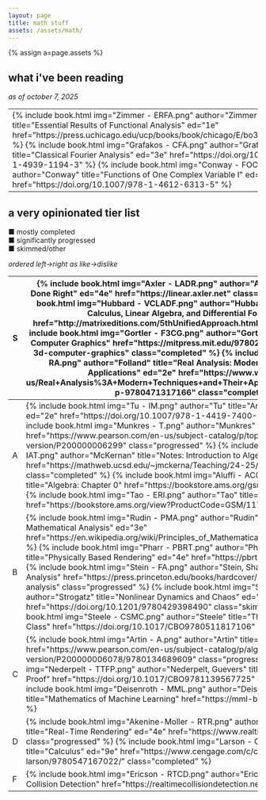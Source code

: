 ```yaml
---
layout: page
title: math stuff
assets: /assets/math/
---
```


{% assign a=page.assets %}

## what i've been reading
*as of october 7, 2025*

<table class="imgrow">
    <tbody>
        <tr>
            <td>
                {% include book.html img="Zimmer - ERFA.png" author="Zimmer" title="Essential Results of Functional Analysis" ed="1e" href="https://press.uchicago.edu/ucp/books/book/chicago/E/bo3774514.html" %}
                {% include book.html img="Grafakos - CFA.png" author="Grafakos" title="Classical Fourier Analysis" ed="3e" href="https://doi.org/10.1007/978-1-4939-1194-3" %}
                {% include book.html img="Conway - FOCV1.png" author="Conway" title="Functions of One Complex Variable I" ed="2e" href="https://doi.org/10.1007/978-1-4612-6313-5" %}
            </td>
        </tr>
    </tbody>
</table>

## a very opinionated tier list

<span class="completed">&#9632;</span> mostly completed<br>
<span class="progressed">&#9632;</span> significantly progressed<br>
<span class="skimmed">&#9632;</span> skimmed/other

*ordered left&rarr;right as like&rarr;dislike*

<table class="tierlist">
    <thead>
        <tr>
            <th>S</th>
            <th>
                {% include book.html img="Axler - LADR.png" author="Axler" title="Linear Algebra Done Right" ed="4e" href="https://linear.axler.net" class="progressed" %}
                {% include book.html img="Hubbard - VCLADF.png" author="Hubbard, Hubbard" title="Vector Calculus, Linear Algebra, and Differential Forms" ed="5e" href="http://matrixeditions.com/5thUnifiedApproach.html" class="completed" %}
                {% include book.html img="Gortler - F3CG.png" author="Gortler" title="Foundations of 3D Computer Graphics" href="https://mitpress.mit.edu/9780262017350/foundations-of-3d-computer-graphics" class="completed" %}
                {% include book.html img="Folland - RA.png" author="Folland" title="Real Analysis: Modern Techniques and Their Applications" ed="2e" href="https://www.wiley.com/en-us/Real+Analysis%3A+Modern+Techniques+and+Their+Applications%2C+2nd+Edition-p-9780471317166" class="completed"%}
            </th>
        </tr>
    </thead>
    <tbody>
        <tr>
            <td>A</td>
            <td>
                {% include book.html img="Tu - IM.png" author="Tu" title="An Introduction to Manifolds" ed="2e" href="https://doi.org/10.1007/978-1-4419-7400-6" class="progressed" %}
                {% include book.html img="Munkres - T.png" author="Munkres" title="Topology" ed="2e" href="https://www.pearson.com/en-us/subject-catalog/p/topology-classic-version/P200000006299" class="progressed" %}
                {% include book.html img="McKernan - IAT.png" author="McKernan" title="Notes: Introduction to Algebraic Topology" href="https://mathweb.ucsd.edu/~jmckerna/Teaching/24-25/Spring/190B/lectures.html" class="completed" %}
                {% include book.html img="Aluffi - AC0.png" author="Aluffi" title="Algebra: Chapter 0" href="https://bookstore.ams.org/gsm-104" class="skimmed" %}
                {% include book.html img="Tao - ERI.png" author="Tao" title="An Epsilon of Room, I" href="https://bookstore.ams.org/view?ProductCode=GSM/117" class="progressed" %}
            </td>
        </tr>
        <tr>
            <td>B</td>
            <td>
                {% include book.html img="Rudin - PMA.png" author="Rudin" title="Principles of Mathematical Analysis" ed="3e" href="https://en.wikipedia.org/wiki/Principles_of_Mathematical_Analysis" class="completed" %}
                {% include book.html img="Pharr - PBRT.png" author="Pharr, Jakob, Humphreys" title="Physically Based Rendering" ed="4e" href="https://pbrt.org" class="progressed" %}
                {% include book.html img="Stein - FA.png" author="Stein, Shakarchi" title="Fourier Analysis" href="https://press.princeton.edu/books/hardcover/9780691113845/fourier-analysis" class="progressed" %}
                {% include book.html img="Strogatz - NDC.png" author="Strogatz" title="Nonlinear Dynamics and Chaos" ed="3e" href="https://doi.org/10.1201/9780429398490" class="skimmed" %}
                {% include book.html img="Steele - CSMC.png" author="Steele" title="The Cauchy-Schwarz Master Class" href="https://doi.org/10.1017/CBO9780511817106" class="skimmed" %}
            </td>
        </tr>
        <tr>
            <td>C</td>
            <td>
                {% include book.html img="Artin - A.png" author="Artin" title="Algebra" ed="2e" href="https://www.pearson.com/en-us/subject-catalog/p/algebra-classic-version/P200000006078/9780134689609" class="progressed" %}
                {% include book.html img="Nederpelt - TTFP.png" author="Nederpelt, Guevers" title="Type Theory and Formal Proof" href="https://doi.org/10.1017/CBO9781139567725" class="skimmed" %}
                {% include book.html img="Deisenroth - MML.png" author="Deisenroth, Faisal, Ong" title="Mathematics of Machine Learning" href="https://mml-book.com" class="skimmed" %}
            </td>
        </tr>
        <tr>
            <td>D</td>
            <td>
                {% include book.html img="Akenine-Moller - RTR.png" author="Akenine-M&ouml;ller et al." title="Real-Time Rendering" ed="4e" href="https://www.realtimerendering.com" class="progressed" %}
                {% include book.html img="Larson - C.png" author="Larson" title="Calculus" ed="9e" href="https://www.cengage.com/c/calculus-11e-larson/9780547167022/" class="completed" %}
            </td>
        </tr>
        <tr>
            <td>F</td>
            <td>
                {% include book.html img="Ericson - RTCD.png" author="Ericson" title="Real-Time Collision Detection" href="https://realtimecollisiondetection.net/" class="skimmed" %}
            </td>
        </tr>
    </tbody>
</table>
